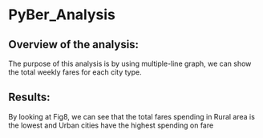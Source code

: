 # PyBer_Analysis
## Overview of the analysis:
The purpose of this analysis is by using multiple-line graph, we can show the total weekly fares for each city type.
## Results:
By looking at Fig8, we can see that the total fares spending in Rural area is the lowest and Urban cities have the highest spending on fare
